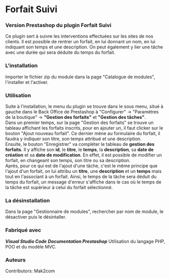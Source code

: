 # Forfait Suivi

### Version Prestashop du plugin Forfait Suivi 
Ce plugin sert à suivre les interventions effectuées sur les sites de nos clients.
Il est possible de rentrer un forfait, en lui donnant un nom, en lui indiquant son temps et une description.
On peut également y lier une tâche avec une durée qui sera déduite du temps du forfait. 

### L'installation
Importer le fichier zip du module dans la page "Catalogue de modules", l'installer et l'activer.

### Utilisation
Suite à l'installation, le menu du plugin se trouve dans le sous menu, situé à gauche dans le Back Office de Prestashop à "Configurer" -> "Paramètres de la boutique" -> <strong>"Gestion des forfaits"</strong> et <strong>"Gestion des tâches"</strong>. </br>
Dans un premier temps, sur la page "Gestion des forfaits" se trouve un tableau affichant les forfaits inscrits, pour en ajouter un, il faut clicker sur le bouton "Ajout nouveau forfait". Ce dernier mène au formulaire du forfait, il faudra y indiquer son titre, son temps attribué et une description.</br>
Ensuite, le bouton "Enregistrer" va compléter le tableau de <strong>gestion des forfaits</strong>. Il y affiche son <strong>id</strong>, le <strong>titre</strong>, le <strong>temps</strong>, la <strong>description</strong>, sa <strong>date de création</strong> et sa <strong>date de modification</strong>. En effet, il est possible de modifier un forfait, en changeant son temps, son titre ou sa description. </br>
Après, pour ce qui est de l'ajout d'une tâche, c'est le même principe que l'ajout d'un forfait, on lui attribu un <strong>titre</strong>, une <strong>description</strong> et un <strong>temps</strong> mais tout en l'associant à un forfait. Ainsi, le temps de la tâche sera déduit du temps du forfait, un message d'erreur s'affiche dans le cas où le temps de la tâche est supérieur à celui du forfait sélectionné. 

### La désinstallation 
Dans la page "Gestionnaire de modules", rechercher par nom de module, le désactiver puis le désintaller. 

### Fabriqué avec 
__*Visual Studio Code*__
__*Documentation Prestashop*__
Utilisation du langage PHP, POO et du modèle MVC. 
### Auteurs
Contributors: Mak2com
